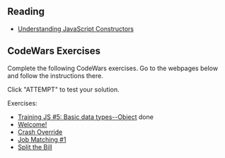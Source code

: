 ## Reading

- [Understanding JavaScript Constructors](https://css-tricks.com/understanding-javascript-constructors/)

## CodeWars Exercises

Complete the following CodeWars exercises. Go to the webpages below and follow the instructions there.

Click "ATTEMPT" to test your solution.

Exercises:

- [Training JS #5: Basic data types--Object](https://www.codewars.com/kata/571f1eb77e8954a812000837/train/javascript) done
- [Welcome!](https://www.codewars.com/kata/welcome/train/javascript)
- [Crash Override](https://www.codewars.com/kata/crash-override/train/javascript)
- [Job Matching #1](https://www.codewars.com/kata/56c22c5ae8b139416c00175d/train/javascript)
- [Split the Bill](https://www.codewars.com/kata/5641275f07335295f10000d0/train/javascript)
